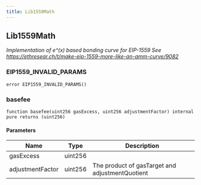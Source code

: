 ```yaml
---
title: Lib1559Math
---
```


## Lib1559Math

_Implementation of e^(x) based bonding curve for EIP-1559
See https://ethresear.ch/t/make-eip-1559-more-like-an-amm-curve/9082_

### EIP1559_INVALID_PARAMS

```solidity
error EIP1559_INVALID_PARAMS()
```

### basefee

```solidity
function basefee(uint256 gasExcess, uint256 adjustmentFactor) internal pure returns (uint256)
```

#### Parameters

| Name             | Type    | Description                                     |
| ---------------- | ------- | ----------------------------------------------- |
| gasExcess        | uint256 |                                                 |
| adjustmentFactor | uint256 | The product of gasTarget and adjustmentQuotient |
